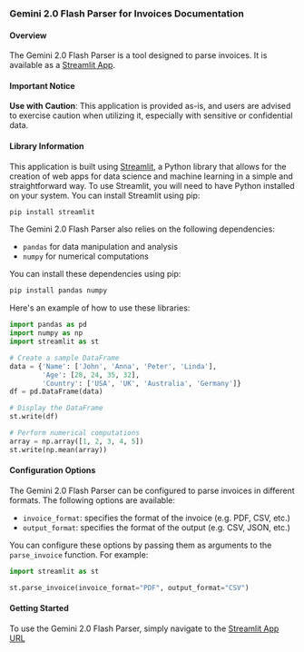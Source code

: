 ### Gemini 2.0 Flash Parser for Invoices Documentation
#### Overview
The Gemini 2.0 Flash Parser is a tool designed to parse invoices. It is available as a [Streamlit App](https://gemi-parser.streamlit.app/).

#### Important Notice
**Use with Caution**: This application is provided as-is, and users are advised to exercise caution when utilizing it, especially with sensitive or confidential data.

#### Library Information
This application is built using [Streamlit](https://streamlit.io/), a Python library that allows for the creation of web apps for data science and machine learning in a simple and straightforward way. To use Streamlit, you will need to have Python installed on your system. You can install Streamlit using pip:
```bash
pip install streamlit
```
The Gemini 2.0 Flash Parser also relies on the following dependencies:
* `pandas` for data manipulation and analysis
* `numpy` for numerical computations

You can install these dependencies using pip:
```bash
pip install pandas numpy
```
Here's an example of how to use these libraries:
```python
import pandas as pd
import numpy as np
import streamlit as st

# Create a sample DataFrame
data = {'Name': ['John', 'Anna', 'Peter', 'Linda'],
        'Age': [28, 24, 35, 32],
        'Country': ['USA', 'UK', 'Australia', 'Germany']}
df = pd.DataFrame(data)

# Display the DataFrame
st.write(df)

# Perform numerical computations
array = np.array([1, 2, 3, 4, 5])
st.write(np.mean(array))
```
#### Configuration Options
The Gemini 2.0 Flash Parser can be configured to parse invoices in different formats. The following options are available:
* `invoice_format`: specifies the format of the invoice (e.g. PDF, CSV, etc.)
* `output_format`: specifies the format of the output (e.g. CSV, JSON, etc.)

You can configure these options by passing them as arguments to the `parse_invoice` function. For example:
```python
import streamlit as st

st.parse_invoice(invoice_format="PDF", output_format="CSV")
```
#### Getting Started
To use the Gemini 2.0 Flash Parser, simply navigate to the [Streamlit App URL](https://gemi-parser.streamlit.app/)
